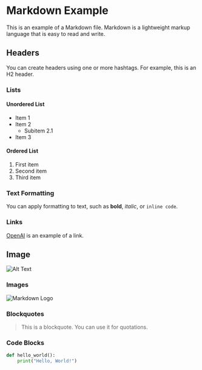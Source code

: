# Markdown Example

This is an example of a Markdown file. Markdown is a lightweight markup language that is easy to read and write.

## Headers

You can create headers using one or more hashtags. For example, this is an H2 header.

### Lists

#### Unordered List
- Item 1
- Item 2
  - Subitem 2.1
- Item 3

#### Ordered List
1. First item
2. Second item
3. Third item

### Text Formatting

You can apply formatting to text, such as **bold**, *italic*, or `inline code`.

### Links

[OpenAI](https://www.openai.com) is an example of a link.

## Image
![Alt Text](https://2.bp.blogspot.com/-PtF8xVYEEBw/WlSCmI7JvPI/AAAAAAAAAR8/sEfMn1b2juY79vpUqTTiQTU04rkCoVADQCLcBGAs/s320/Code-Background.jpg)

### Images

![Markdown Logo](https://d33wubrfki0l68.cloudfront.net/e80db90374ff17319c85b907ba55cf4b1b3df9b3/4569b/assets/images/markdown-logo.svg)

### Blockquotes

> This is a blockquote. You can use it for quotations.

### Code Blocks

```python
def hello_world():
    print("Hello, World!")


